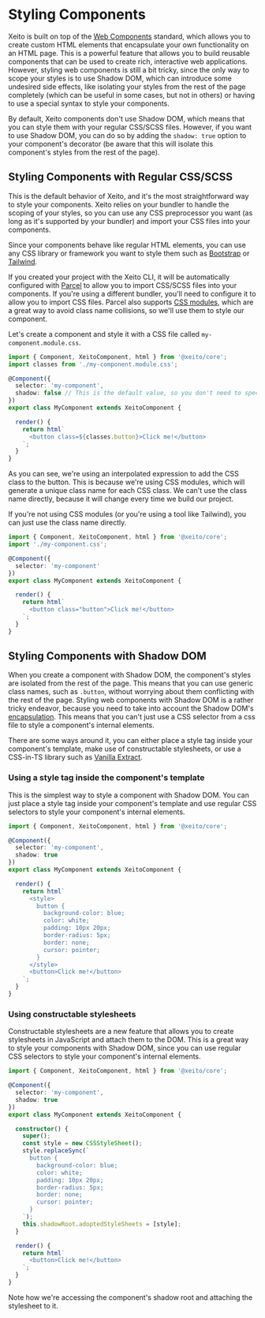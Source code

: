 # Styling Components

Xeito is built on top of the [Web Components](https://developer.mozilla.org/en-US/docs/Web/Web_Components) standard, which allows you to create custom HTML elements that encapsulate your own functionality on an HTML page. This is a powerful feature that allows you to build reusable components that can be used to create rich, interactive web applications.
However, styling web components is still a bit tricky, since the only way to scope your styles is to use Shadow DOM, which can introduce some undesired side effects, like isolating your styles from the rest of the page completely (which can be useful in some cases, but not in others) or having to use a special syntax to style your components.

By default, Xeito components don't use Shadow DOM, which means that you can style them with your regular CSS/SCSS files. However, if you want to use Shadow DOM, you can do so by adding the `shadow: true` option to your component's decorator (be aware that this will isolate this component's styles from the rest of the page).

## Styling Components with Regular CSS/SCSS

This is the default behavior of Xeito, and it's the most straightforward way to style your components.
Xeito relies on your bundler to handle the scoping of your styles, so you can use any CSS preprocessor you want (as long as it's supported by your bundler) 
and import your CSS files into your components.

Since your components behave like regular HTML elements, you can use any CSS library or framework you want to style them such as [Bootstrap](https://getbootstrap.com/) or [Tailwind](https://tailwindcss.com/).

If you created your project with the Xeito CLI, it will be automatically configured with [Parcel](https://parceljs.org/) to allow you to import CSS/SCSS files into your components. If you're using a different bundler, you'll need to configure it to allow you to import CSS files. Parcel also supports [CSS modules](https://parceljs.org/languages/css/#css-modules), which are a great way to avoid class name collisions, so we'll use them to style our component.

Let's create a component and style it with a CSS file called `my-component.module.css`.

```typescript
import { Component, XeitoComponent, html } from '@xeito/core';
import classes from './my-component.module.css';

@Component({
  selector: 'my-component',
  shadow: false // This is the default value, so you don't need to specify it
})
export class MyComponent extends XeitoComponent {

  render() {
    return html`
      <button class=${classes.button}>Click me!</button>
    `;
  }
}
```
As you can see, we're using an interpolated expression to add the CSS class to the button. This is because we're using CSS modules, which will generate a unique class name for each CSS class. We can't use the class name directly, because it will change every time we build our project.

If you're not using CSS modules (or you're using a tool like Tailwind), you can just use the class name directly.

```typescript
import { Component, XeitoComponent, html } from '@xeito/core';
import './my-component.css';

@Component({
  selector: 'my-component'
})
export class MyComponent extends XeitoComponent {

  render() {
    return html`
      <button class="button">Click me!</button>
    `;
  }
}
```

## Styling Components with Shadow DOM

When you create a component with Shadow DOM, the component's styles are isolated from the rest of the page. This means that you can use generic class names, such as `.button`, without worrying about them conflicting with the rest of the page.
Styling web components with Shadow DOM is a rather tricky endeavor, because you need to take into account the Shadow DOM's [encapsulation](https://developer.mozilla.org/en-US/docs/Web/Web_Components/Using_shadow_DOM#Encapsulation). This means that you can't just use a CSS selector from a css file to style a component's internal elements.

There are some ways around it, you can either place a style tag inside your component's template, make use of constructable stylesheets, or use a CSS-in-TS library such as [Vanilla Extract](https://vanilla-extract.style/).

### Using a style tag inside the component's template

This is the simplest way to style a component with Shadow DOM. You can just place a style tag inside your component's template and use regular CSS selectors to style your component's internal elements.

```typescript
import { Component, XeitoComponent, html } from '@xeito/core';

@Component({
  selector: 'my-component',
  shadow: true
})
export class MyComponent extends XeitoComponent {

  render() {
    return html`
      <style>
        button {
          background-color: blue;
          color: white;
          padding: 10px 20px;
          border-radius: 5px;
          border: none;
          cursor: pointer;
        }
      </style>
      <button>Click me!</button>
    `;
  }
}
```

### Using constructable stylesheets

Constructable stylesheets are a new feature that allows you to create stylesheets in JavaScript and attach them to the DOM. This is a great way to style your components with Shadow DOM, since you can use regular CSS selectors to style your component's internal elements.

```typescript
import { Component, XeitoComponent, html } from '@xeito/core';

@Component({
  selector: 'my-component',
  shadow: true
})
export class MyComponent extends XeitoComponent {

  constructor() {
    super();
    const style = new CSSStyleSheet();
    style.replaceSync(`
      button {
        background-color: blue;
        color: white;
        padding: 10px 20px;
        border-radius: 5px;
        border: none;
        cursor: pointer;
      }
    `);
    this.shadowRoot.adoptedStyleSheets = [style];
  }

  render() {
    return html`
      <button>Click me!</button>
    `;
  }
}
```
Note how we're accessing the component's shadow root and attaching the stylesheet to it.
